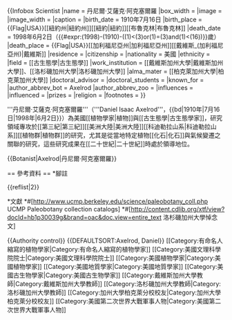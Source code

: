 {{Infobox Scientist
|name              = 丹尼爾·艾薩克·阿克塞爾羅
|box_width         =
|image             = 
|image_width       = 
|caption           = 
|birth_date        = 1910年7月16日
|birth_place       = {{Flag|USA}}[[紐約州|紐約州]][[紐約|紐約]][[布魯克林|布魯克林]]
|death_date        = 1998年6月2日（{{#expr:(1998)-(1910)-((1)<(3)or(1)=(3)and(1)<(16))}}歲）
|death_place       = {{Flag|USA}}[[加利福尼亞州|加利福尼亞州]][[戴維斯_(加利福尼亞州)|戴維斯]]
|residence         = 
|citizenship       = 
|nationality       = 美國
|ethnicity         = 
|field             = [[古生態學|古生態學]]
|work_institution  = [[戴維斯加州大學|戴維斯加州大學]]、[[洛杉磯加州大學|洛杉磯加州大學]]
|alma_mater        = [[柏克萊加州大學|柏克萊加州大學]]
|doctoral_advisor  = 
|doctoral_students = 
|known_for         = 
|author_abbrev_bot = Axelrod
|author_abbrev_zoo = 
|influences        = 
|influenced        = 
|prizes            = 
|religion          = 
|footnotes         = 
}}

'''丹尼爾·艾薩克·阿克塞爾羅'''（'''Daniel Isaac Axelrod'''，{{bd|1910年|7月16日|1998年|6月2日}}）為美國[[植物學家|植物]]與[[古生態學|古生態學家]]，研究領域專攻於[[第三紀|第三紀]][[美洲大陸|美洲大陸]][[科迪勒拉山系|科迪勒拉山系]][[植物群|植物群]]的研究，尤其是從當地特定植物[[化石|化石]]與氣候變遷之關聯的研究，這些研究成果在[[二十世紀|二十世紀]]時處於領導地位。

{{Botanist|Axelrod|丹尼爾·阿克塞爾羅}}

== 參考資料 ==
*腳註
<div class="references-small">
{{reflist|2}}
</div>

*文獻
*#[http://www.ucmp.berkeley.edu/science/paleobotany_coll.php UCMP Paleobotany collection catalogs]
*#[http://content.cdlib.org/xtf/view?docId=hb1p30039g&brand=oac&doc.view=entire_text 洛杉磯加州大學悼念文]

{{Authority control}}
{{DEFAULTSORT:Axelrod, Daniel}}
[[Category:有命名人縮寫的植物學家|Category:有命名人縮寫的植物學家]]
[[Category:美國文理科學院院士|Category:美國文理科學院院士]]
[[Category:美國植物學家|Category:美國植物學家]]
[[Category:美國地質學家|Category:美國地質學家]]
[[Category:美國古生物學家|Category:美國古生物學家]]
[[Category:戴維斯加州大學教師|Category:戴維斯加州大學教師]]
[[Category:洛杉磯加州大學教師|Category:洛杉磯加州大學教師]]
[[Category:加州大學柏克萊分校校友|Category:加州大學柏克萊分校校友]]
[[Category:美國第二次世界大戰軍事人物|Category:美國第二次世界大戰軍事人物]]